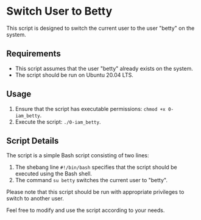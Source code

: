 # Switch User to Betty

This script is designed to switch the current user to the user "betty" on the system.

## Requirements
- This script assumes that the user "betty" already exists on the system.
- The script should be run on Ubuntu 20.04 LTS.

## Usage
1. Ensure that the script has executable permissions: `chmod +x 0-iam_betty`.
2. Execute the script: `./0-iam_betty`.

## Script Details
The script is a simple Bash script consisting of two lines:
1. The shebang line `#!/bin/bash` specifies that the script should be executed using the Bash shell.
2. The command `su betty` switches the current user to "betty".

Please note that this script should be run with appropriate privileges to switch to another user.

Feel free to modify and use the script according to your needs.
